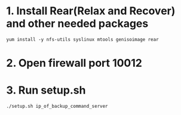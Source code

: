 # 1. Install Rear(Relax and Recover) and other needed packages

```
yum install -y nfs-utils syslinux mtools genisoimage rear
```

# 2. Open firewall port 10012


# 3. Run setup.sh 

```
./setup.sh ip_of_backup_command_server 
```
